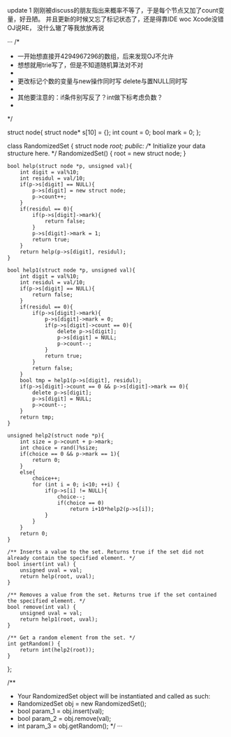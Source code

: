 update 1
刚刚被discuss的朋友指出来概率不等了，于是每个节点又加了count变量，好丑陋。
并且更新的时候又忘了标记状态了，还是得靠IDE
woc Xcode没错OJ说RE， 没什么辙了等我放放再说



···
/*
 *    一开始想直接开4294967296的数组，后来发现OJ不允许
 *    想想就用trie写了，但是不知道随机算法对不对
 *
 *    更改标记个数的变量与new操作同时写 delete与置NULL同时写
 *   
 *    其他要注意的：if条件别写反了？int做下标考虑负数？
 * 
 */

struct node{
    struct node* s[10] = {};
    int count = 0;
    bool mark = 0;
};

class RandomizedSet {
    struct node *root;
public:
    /** Initialize your data structure here. */
    RandomizedSet() {
        root = new struct node;
    }
    
    bool help(struct node *p, unsigned val){
        int digit = val%10;
        int residul = val/10;
        if(p->s[digit] == NULL){
            p->s[digit] = new struct node;
            p->count++;
        }
        if(residul == 0){
            if(p->s[digit]->mark){
                return false;
            }
            p->s[digit]->mark = 1;
            return true;
        }
        return help(p->s[digit], residul);
    }
    
    bool help1(struct node *p, unsigned val){
        int digit = val%10;
        int residul = val/10;
        if(p->s[digit] == NULL){
            return false;
        }
        if(residul == 0){
            if(p->s[digit]->mark){
                p->s[digit]->mark = 0;
                if(p->s[digit]->count == 0){
                    delete p->s[digit];
                    p->s[digit] = NULL;
                    p->count--;
                }
                return true;
            }
            return false;
        }
        bool tmp = help1(p->s[digit], residul);
        if(p->s[digit]->count == 0 && p->s[digit]->mark == 0){
            delete p->s[digit];
            p->s[digit] = NULL;
            p->count--;
        }
        return tmp;
    }
    
    unsigned help2(struct node *p){
        int size = p->count + p->mark;
        int choice = rand()%size;
        if(choice == 0 && p->mark == 1){
            return 0;
        }
        else{
            choice++;
            for (int i = 0; i<10; ++i) {
                if(p->s[i] != NULL){
                    choice--;
                    if(choice == 0)
                        return i+10*help2(p->s[i]);
                }
            }
        }
        return 0;
    }
    
    /** Inserts a value to the set. Returns true if the set did not already contain the specified element. */
    bool insert(int val) {
        unsigned uval = val;
        return help(root, uval);
    }
    
    /** Removes a value from the set. Returns true if the set contained the specified element. */
    bool remove(int val) {
        unsigned uval = val;
        return help1(root, uval);
    }
    
    /** Get a random element from the set. */
    int getRandom() {
        return int(help2(root));
    }
};



/**
 * Your RandomizedSet object will be instantiated and called as such:
 * RandomizedSet obj = new RandomizedSet();
 * bool param_1 = obj.insert(val);
 * bool param_2 = obj.remove(val);
 * int param_3 = obj.getRandom();
 */
···
